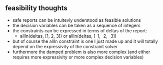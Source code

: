 ## feasibility thoughts

- safe reports can be intuitevly understood as feasible solutions
- the decision variables can be taken as a sequence of integers
- the constraints can be expressed in terms of deltas of the report:
  - allIn(deltas, [1, 2, 3]) or allIn(deltas, [-1, -2, -3])
- but of course the allIn constraint is one I just made up and it will totally depend on the expressivity of the constraint solver
- furthermore the damped problem is also more complex (and either requires more expressivity or more complex decision variables)

